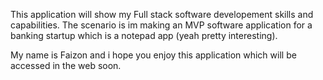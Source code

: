 This application will show my Full stack software developement skills and capabilities. The scenario is im making an MVP software application for a banking startup which is a notepad app (yeah pretty interesting).

My name is Faizon and i hope you enjoy this application which will be accessed in the web soon.

